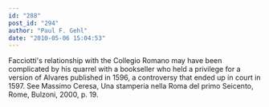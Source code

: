 ```yaml
---
id: "288"
post_id: "294"
author: "Paul F. Gehl"
date: "2010-05-06 15:04:53"
---
```

Facciotti's relationship with the Collegio Romano may have been complicated by his quarrel with a bookseller who held a privilege for a version of Alvares published in 1596, a controversy that ended up in court in 1597. See Massimo Ceresa, Una stamperia nella Roma del primo Seicento, Rome, Bulzoni, 2000, p. 19.
